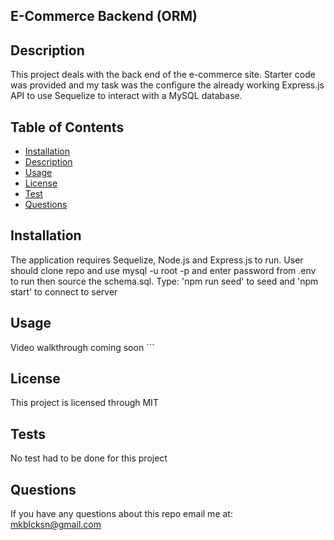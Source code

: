 
## E-Commerce Backend (ORM)

## Description
This project deals with the back end of the e-commerce site.  Starter code was provided and my task was the configure the already working Express.js API to use Sequelize to interact with a MySQL database.


## Table of Contents 
- [Installation](#installation)
- [Description](#description)
- [Usage](#usage)
- [License](#license)
- [Test](#test)
- [Questions](#questions)


## Installation
The application requires Sequelize, Node.js and Express.js to run. User should clone repo and use mysql -u root -p and enter password from .env to run then source the schema.sql.  Type: 'npm run seed' to seed and 'npm start' to connect to server

## Usage

Video walkthrough coming soon
    ```


## License
This project is licensed through MIT

## Tests
No test had to be done for this project

## Questions
If you have any questions about this repo email me at:
mkblcksn@gmail.com


